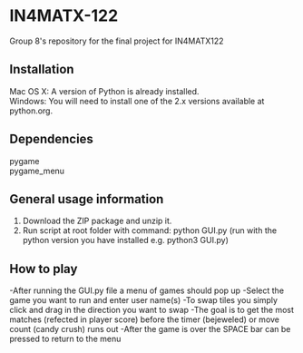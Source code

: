 # IN4MATX-122
Group 8's repository for the final project for IN4MATX122 

## Installation
Mac OS X: A version of Python is already installed.\
Windows: You will need to install one of the 2.x versions available at python.org.

## Dependencies
pygame\
pygame_menu

## General usage information
1. Download the ZIP package and unzip it.
2. Run script at root folder with command: python GUI.py (run with the python version you have installed e.g. python3 GUI.py)

## How to play
-After running the GUI.py file a menu of games should pop up
-Select the game you want to run and enter user name(s)
-To swap tiles you simply click and drag in the direction you want to swap
-The goal is to get the most matches (refected in player score) before the timer (bejeweled) or move count (candy crush) runs out
-After the game is over the SPACE bar can be pressed to return to the menu
